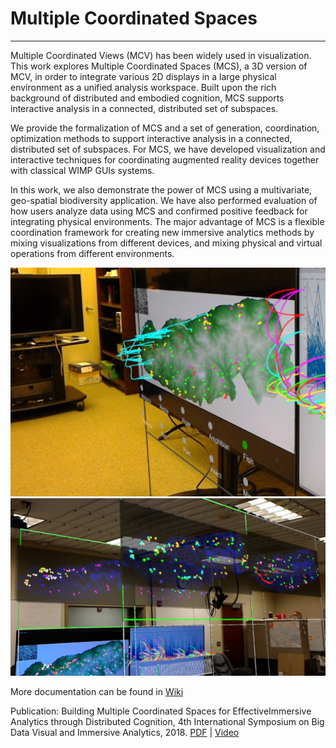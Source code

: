 # Multiple Coordinated Spaces
---------------------------

Multiple Coordinated Views (MCV) has been widely used in visualization.
This work explores Multiple Coordinated Spaces (MCS), a 3D version of MCV, in order to integrate various 2D displays in a large physical environment as a unified analysis workspace.
Built upon the rich background of distributed and embodied cognition, MCS supports interactive analysis in a connected, distributed set of subspaces.

We provide the formalization of MCS and a set of generation, coordination, optimization methods to support interactive analysis in a connected, distributed set of subspaces.
For MCS, we have developed visualization and interactive techniques for coordinating augmented reality devices together with classical WIMP GUIs systems.

In this work, we also demonstrate the power of MCS using a multivariate, geo-spatial biodiversity application.
We have also performed evaluation of how users analyze data using MCS and confirmed positive feedback for integrating physical environments.
The major advantage of MCS is a flexible coordination framework for creating new immersive analytics methods by mixing visualizations from different devices, and mixing physical and virtual operations from different environments.

![1](https://github.com/ImmersiveAnalyticsUNCC/Multiple-Coordinated-Spaces/blob/master/edge_bundle.jpg)
![2](https://github.com/ImmersiveAnalyticsUNCC/Multiple-Coordinated-Spaces/blob/master/CS1_DistributionGrouping.jpg)

More documentation can be found in [Wiki](https://github.com/ImmersiveAnalyticsUNCC/Multiple-Coordinated-Spaces/wiki)

Publication: Building Multiple Coordinated Spaces for EffectiveImmersive Analytics through Distributed Cognition, 4th International Symposium on Big Data Visual and Immersive Analytics, 2018. [PDF](https://github.com/ImmersiveAnalyticsUNCC/Multiple-Coordinated-Spaces-for-Analytics/blob/master/MCS18%20(1).pdf) | [Video](https://youtu.be/9-8v3zZQtaU)

